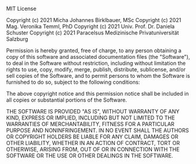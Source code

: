 MIT License

Copyright (c) 2021 Micha Johannes Birklbauer, MSc
Copyright (c) 2021 Mag. Veronika Temml, PhD
Copyright (c) 2021 Univ. Prof. Dr. Daniela Schuster
Copyright (c) 2021 Paracelsus Medizinische Privatuniversität Salzburg

Permission is hereby granted, free of charge, to any person obtaining a copy
of this software and associated documentation files (the "Software"), to deal
in the Software without restriction, including without limitation the rights
to use, copy, modify, merge, publish, distribute, sublicense, and/or sell
copies of the Software, and to permit persons to whom the Software is
furnished to do so, subject to the following conditions:

The above copyright notice and this permission notice shall be included in all
copies or substantial portions of the Software.

THE SOFTWARE IS PROVIDED "AS IS", WITHOUT WARRANTY OF ANY KIND, EXPRESS OR
IMPLIED, INCLUDING BUT NOT LIMITED TO THE WARRANTIES OF MERCHANTABILITY,
FITNESS FOR A PARTICULAR PURPOSE AND NONINFRINGEMENT. IN NO EVENT SHALL THE
AUTHORS OR COPYRIGHT HOLDERS BE LIABLE FOR ANY CLAIM, DAMAGES OR OTHER
LIABILITY, WHETHER IN AN ACTION OF CONTRACT, TORT OR OTHERWISE, ARISING FROM,
OUT OF OR IN CONNECTION WITH THE SOFTWARE OR THE USE OR OTHER DEALINGS IN THE
SOFTWARE.
